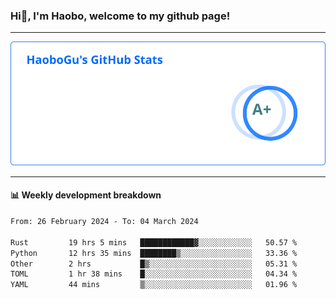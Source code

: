 <!--<h2 align="center"> Hi👋, I'm Haobo, welcome to my github page! </h2>-->
### Hi👋, I'm Haobo, welcome to my github page!
-------

<img href="https://github.com/HaoboGu" src="assets/stats.svg" alt="github stats" /> 

-------

#### 📊 **Weekly development breakdown**
<!--START_SECTION:waka-->

```txt
From: 26 February 2024 - To: 04 March 2024

Rust         19 hrs 5 mins   ████████████▓░░░░░░░░░░░░   50.57 %
Python       12 hrs 35 mins  ████████▒░░░░░░░░░░░░░░░░   33.36 %
Other        2 hrs           █▒░░░░░░░░░░░░░░░░░░░░░░░   05.31 %
TOML         1 hr 38 mins    █░░░░░░░░░░░░░░░░░░░░░░░░   04.34 %
YAML         44 mins         ▒░░░░░░░░░░░░░░░░░░░░░░░░   01.96 %
```

<!--END_SECTION:waka-->
<!--
backup url: https://github-readme-status-dusky-ten.vercel.app/api?username=HaoboGu&count_private=true&show_icons=true&theme=transparent&border_color=2f80ed
-->
<!--
**HaoboGu/HaoboGu** is a ✨ _special_ ✨ repository because its `README.md` (this file) appears on your GitHub profile.

Here are some ideas to get you started:

- 🔭 I’m currently working on AI-assisted programming tools
- 🌱 I’m currently learning ...
- 👯 I’m looking to collaborate on ...
- 🤔 I’m looking for help with ...
- 💬 Ask me about ...
- 📫 How to reach me: ...
- 😄 Pronouns: ...
- ⚡ Fun fact: ...
-->
